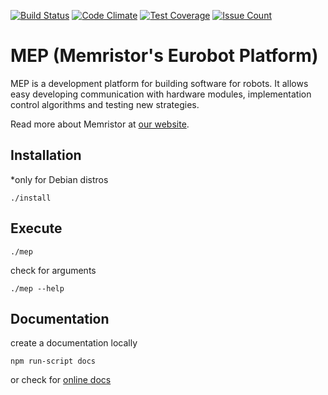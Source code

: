 [![Build Status](https://semaphoreci.com/api/v1/lukicdarkoo/mep2/branches/master/shields_badge.svg)](https://semaphoreci.com/lukicdarkoo/mep2)
[![Code Climate](https://codeclimate.com/github/Memristor-Robotics/mep2/badges/gpa.svg)](https://codeclimate.com/github/Memristor-Robotics/mep2)
[![Test Coverage](https://codeclimate.com/github/Memristor-Robotics/mep2/badges/coverage.svg)](https://codeclimate.com/github/Memristor-Robotics/mep2/coverage)
[![Issue Count](https://codeclimate.com/github/Memristor-Robotics/mep2/badges/issue_count.svg)](https://codeclimate.com/github/Memristor-Robotics/mep2)

# MEP (Memristor's Eurobot Platform)
MEP is a development platform for building software for robots. It allows easy developing communication with hardware modules, implementation control algorithms and testing new strategies.  

Read more about Memristor at [our website](https://memristor-robotics.github.io/).

## Installation
*only for Debian distros
```
./install
```

## Execute
```
./mep
```
check for arguments
```
./mep --help
```

## Documentation
create a documentation locally
```
npm run-script docs
```
or check for [online docs](https://memristor-robotics.github.io/docs/)
